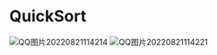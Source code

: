 # QuickSort
![QQ图片20220821114214](https://user-images.githubusercontent.com/110986455/185774455-870f50e4-c288-413a-a8be-d922e18db979.jpg)
![QQ图片20220821114221](https://user-images.githubusercontent.com/110986455/185774458-818dc516-c408-4887-986d-546771349dc6.jpg)
